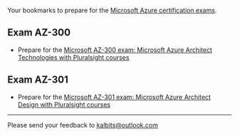 
Your bookmarks to prepare for the [Microsoft Azure certification exams](https://www.microsoft.com/en-us/learning/azure-exams.aspx).

## Exam AZ-300
* Prepare for the [Microsoft AZ-300 exam: Microsoft Azure Architect Technologies with Pluralsight courses](https://kalbits.github.io/azprep/az300-pluralsight.html)

## Exam AZ-301
* Prepare for the [Microsoft AZ-301 exam: Microsoft Azure Architect Design with Pluralsight courses](https://kalbits.github.io/azprep/az301-pluralsight.html)


***

Please send your feedback to kalbits@outlook.com
